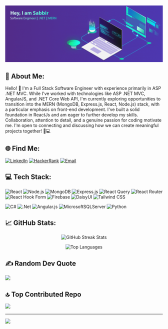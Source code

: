 ![Image](./Banner.gif)

## 💫 About Me:

Hello! 👋 I'm a Full Stack Software Engineer with experience primarily in ASP .NET MVC. While I've worked with technologies like ASP .NET MVC, AngularJS, and .NET Core Web API, I'm currently exploring opportunities to transition into the MERN (MongoDB, Express.js, React, Node.js) stack, with a particular emphasis on front-end development. I've built a solid foundation in ReactJs and am eager to further develop my skills. Collaboration, attention to detail, and a genuine passion for coding motivate me. I'm open to connecting and discussing how we can create meaningful projects together! 🚀💻

## 🌐 Find Me:

[![LinkedIn](https://img.shields.io/badge/linkedin-%230077B5.svg?style=for-the-badge&logo=linkedin&logoColor=white)](https://linkedin.com/in/s-a-b-b-i-r-ahmed) [![HackerRank](https://img.shields.io/badge/-Hackerrank-2EC866?style=for-the-badge&logo=HackerRank&logoColor=white)](https://www.hackerrank.com/profile/S_a_b_b_i_R) [![Email](https://img.shields.io/badge/Email-%230078D4.svg?style=for-the-badge&logo=gmail&logoColor=white)](mailto:hello@sabbirahmed.net)
 

## 💻 Tech Stack:

![React](https://img.shields.io/badge/react-%2320232a.svg?style=for-the-badge&logo=react&logoColor=%2361DAFB) ![Node.js](https://img.shields.io/badge/node.js-6DA55F?style=for-the-badge&logo=node.js&logoColor=white) ![MongoDB](https://img.shields.io/badge/MongoDB-%234ea94b.svg?style=for-the-badge&logo=mongodb&logoColor=white) ![Express.js](https://img.shields.io/badge/express.js-%23404d59.svg?style=for-the-badge) ![React Query](https://img.shields.io/badge/-React%20Query-FF4154?style=for-the-badge&logo=react%20query&logoColor=white) ![React Router](https://img.shields.io/badge/React_Router-CA4245?style=for-the-badge&logo=react-router&logoColor=white) ![React Hook Form](https://img.shields.io/badge/React%20Hook%20Form-%23EC5990.svg?style=for-the-badge&logo=reacthookform&logoColor=white) ![Firebase](https://img.shields.io/badge/firebase-%23039BE5.svg?style=for-the-badge&logo=firebase) ![DaisyUI](https://img.shields.io/badge/daisyui-5A0EF8?style=for-the-badge&logo=daisyui&logoColor=white) ![Tailwind CSS](https://img.shields.io/badge/Tailwind%20CSS-%2338B2AC.svg?style=for-the-badge&logo=tailwind-css&logoColor=white)

![C#](https://img.shields.io/badge/c%23-%23239120.svg?style=for-the-badge&logo=c-sharp&logoColor=white) ![.Net](https://img.shields.io/badge/.NET-5C2D91?style=for-the-badge&logo=.net&logoColor=white) ![Angular.js](https://img.shields.io/badge/angular.js-%23E23237.svg?style=for-the-badge&logo=angularjs&logoColor=white) ![MicrosoftSQLServer](https://img.shields.io/badge/Microsoft%20SQL%20Server-CC2927?style=for-the-badge&logo=microsoft%20sql%20server&logoColor=white) ![Python](https://img.shields.io/badge/python-3670A0?style=for-the-badge&logo=python&logoColor=ffdd54)


## 📈 GitHub Stats:

<p align="center">
  <img src="https://github-readme-streak-stats.herokuapp.com/?user=S-a-b-b-i-R&theme=react&hide_border=false" alt="GitHub Streak Stats" />
</p>

<p align="center">
  <img src="https://github-readme-stats.vercel.app/api/top-langs/?username=S-a-b-b-i-R&theme=react&hide_border=false&include_all_commits=true&count_private=true&layout=compact" alt="Top Languages" />
</p>

## ✍️ Random Dev Quote

![](https://quotes-github-readme.vercel.app/api?type=horizontal&theme=radical)

## 🔝 Top Contributed Repo

![](https://github-contributor-stats.vercel.app/api?username=S-a-b-b-i-R&limit=5&theme=dark&combine_all_yearly_contributions=true)

---

[![](https://visitcount.itsvg.in/api?id=S-a-b-b-i-R&icon=0&color=0)](https://visitcount.itsvg.in)

<!-- Proudly created with GPRM ( https://gprm.itsvg.in ) -->
